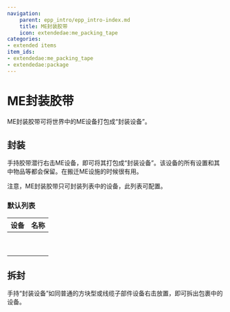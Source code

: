 ```yaml
---
navigation:
    parent: epp_intro/epp_intro-index.md
    title: ME封装胶带
    icon: extendedae:me_packing_tape
categories:
- extended items
item_ids:
- extendedae:me_packing_tape
- extendedae:package
---
```


# ME封装胶带

ME封装胶带可将世界中的ME设备打包成“封装设备”。

<Row>
<ItemImage id="extendedae:me_packing_tape" scale="4"></ItemImage>
<ItemImage id="extendedae:package" scale="4"></ItemImage>
</Row>

## 封装

手持胶带潜行右击ME设备，即可将其打包成“封装设备”。该设备的所有设置和其中物品等都会保留。在搬迁ME设施的时候很有用。

注意，ME封装胶带只可封装列表中的设备，此列表可配置。

### 默认列表

|                                    设备                                    |                              名称                              |
| :------------------------------------------------------------------------: | :------------------------------------------------------------: |
|    <ItemImage id="extendedae:ex_interface_part" scale="3"></ItemImage>     |    <ItemLink id="extendedae:ex_interface_part"></ItemLink>     |
| <ItemImage id="extendedae:ex_pattern_provider_part" scale="3"></ItemImage> | <ItemLink id="extendedae:ex_pattern_provider_part"></ItemLink> |
|       <ItemImage id="extendedae:ex_interface" scale="3"></ItemImage>       |       <ItemLink id="extendedae:ex_interface"></ItemLink>       |
|   <ItemImage id="extendedae:ex_pattern_provider" scale="3"></ItemImage>    |   <ItemLink id="extendedae:ex_pattern_provider"></ItemLink>    |
|         <ItemImage id="ae2:cable_interface" scale="3"></ItemImage>         |         <ItemLink id="ae2:cable_interface"></ItemLink>         |
|     <ItemImage id="ae2:cable_pattern_provider" scale="3"></ItemImage>      |     <ItemLink id="ae2:cable_pattern_provider"></ItemLink>      |
|            <ItemImage id="ae2:interface" scale="3"></ItemImage>            |            <ItemLink id="ae2:interface"></ItemLink>            |
|        <ItemImage id="ae2:pattern_provider" scale="3"></ItemImage>         |        <ItemLink id="ae2:pattern_provider"></ItemLink>         |
|              <ItemImage id="ae2:drive" scale="3"></ItemImage>              |              <ItemLink id="ae2:drive"></ItemLink>              |

## 拆封

手持“封装设备”如同普通的方块型或线缆子部件设备右击放置，即可拆出包裹中的设备。
